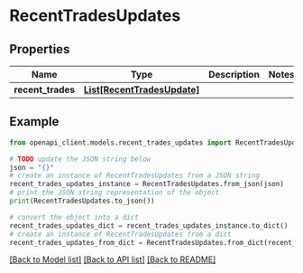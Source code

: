 # RecentTradesUpdates


## Properties

Name | Type | Description | Notes
------------ | ------------- | ------------- | -------------
**recent_trades** | [**List[RecentTradesUpdate]**](RecentTradesUpdate.md) |  | 

## Example

```python
from openapi_client.models.recent_trades_updates import RecentTradesUpdates

# TODO update the JSON string below
json = "{}"
# create an instance of RecentTradesUpdates from a JSON string
recent_trades_updates_instance = RecentTradesUpdates.from_json(json)
# print the JSON string representation of the object
print(RecentTradesUpdates.to_json())

# convert the object into a dict
recent_trades_updates_dict = recent_trades_updates_instance.to_dict()
# create an instance of RecentTradesUpdates from a dict
recent_trades_updates_from_dict = RecentTradesUpdates.from_dict(recent_trades_updates_dict)
```
[[Back to Model list]](../README.md#documentation-for-models) [[Back to API list]](../README.md#documentation-for-api-endpoints) [[Back to README]](../README.md)


